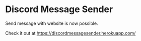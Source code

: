 # Discord Message Sender
Send message with website is now possible.<br>

Check it out at https://discordmessagesender.herokuapp.com/